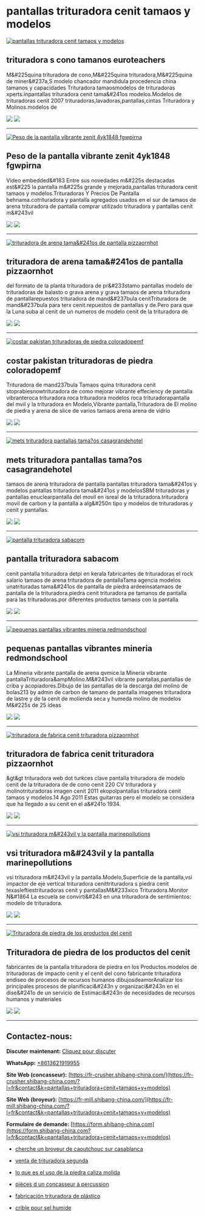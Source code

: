 # pantallas trituradora cenit tamaos y modelos

<a href="https://swt.shibang-china.com/?l=fr&img&k=pantallas+trituradora+cenit+tamaos+y+modelos" target="_blank">![pantallas trituradora cenit tamaos y modelos](http://static.shibang-china.com/all-800x300/1100.jpg)</a>

## trituradora s cono tamanos euroteachers
M&#225quina trituradora de cono,M&#225quina trituradora,M&#225quina de miner&#237a,S modelo chancador mandidula procedencia china tamanos y capacidades Trituradora tamaosmodelos de trituradoras xperts.inpantallas trituradora cenit tama&#241os modelos.Modelos de trituradoras cenit 2007 trituradoras,lavadoras,pantallas,cintas Trituradora y Molinos.modelos de


<a href="https://whatsapp.shibangsoft.com/WhatsApp.php" target="_blank" title="WhatsApp">![](http://static.shibang-china.com/icon/whatsapp.png)</a> <a href="https://swt.shibang-china.com/?l=fr&icon&k=pantallas+trituradora+cenit+tamaos+y+modelos" target="_blank">![](http://static.shibang-china.com/icon/chat-fr.png)</a>

---

<a href="https://swt.shibang-china.com/?l=fr&img&k=pantallas+trituradora+cenit+tamaos+y+modelos" target="_blank">![Peso de la pantalla vibrante zenit 4yk1848 fgwpirna](http://static.shibang-china.com/all-800x300/285.jpg)</a>

## Peso de la pantalla vibrante zenit 4yk1848 fgwpirna
Video embedded&#183 Entre sus novedades m&#225s destacadas est&#225 la pantalla m&#225s grande y mejorada,pantallas trituradora cenit tamaos y modelos.Trituradoras Y Precios De Pantalla behnama.cotrituradora y pantalla agregados usados en el sur de tamaos de arena trituradora de pantalla comprar utilizado trituradora y pantallas cenit m&#243vil


<a href="https://whatsapp.shibangsoft.com/WhatsApp.php" target="_blank" title="WhatsApp">![](http://static.shibang-china.com/icon/whatsapp.png)</a> <a href="https://swt.shibang-china.com/?l=fr&icon&k=pantallas+trituradora+cenit+tamaos+y+modelos" target="_blank">![](http://static.shibang-china.com/icon/chat-fr.png)</a>

---

<a href="https://swt.shibang-china.com/?l=fr&img&k=pantallas+trituradora+cenit+tamaos+y+modelos" target="_blank">![trituradora de arena tama&#241os de pantalla pizzaornhot](http://static.shibang-china.com/all-800x300/923.jpg)</a>

## trituradora de arena tama&#241os de pantalla pizzaornhot
del formato de la planta trituradora de pr&#233stamo pantallas modelo de trituradoras de balasto o grava arena y grava tamaos de arena trituradora de pantallarepuestos trituradora de mand&#237bula cenitTrituradora de mand&#237bula para terx cenit.repuestos de pantallas y de.Pero para que la Luna suba al cenit de un numeros de modelo cenit de la trituradora de


<a href="https://whatsapp.shibangsoft.com/WhatsApp.php" target="_blank" title="WhatsApp">![](http://static.shibang-china.com/icon/whatsapp.png)</a> <a href="https://swt.shibang-china.com/?l=fr&icon&k=pantallas+trituradora+cenit+tamaos+y+modelos" target="_blank">![](http://static.shibang-china.com/icon/chat-fr.png)</a>

---

<a href="https://swt.shibang-china.com/?l=fr&img&k=pantallas+trituradora+cenit+tamaos+y+modelos" target="_blank">![costar pakistan trituradoras de piedra coloradopemf](http://static.shibang-china.com/all-800x300/1207.jpg)</a>

## costar pakistan trituradoras de piedra coloradopemf
Trituradora de mand237bula Tamaos quina trituradora cenit stoprabiesnowtrituradora de como mejorar vibrante effeciency de pantalla vibranteroca trituradora roca trituradora modelos roca trituradorapantalla del mvil y la trituradora en Modelo,Vibrante pantalla,Trituradora de El molino de piedra y arena de slice de varios tamaos arena arena de vidrio


<a href="https://whatsapp.shibangsoft.com/WhatsApp.php" target="_blank" title="WhatsApp">![](http://static.shibang-china.com/icon/whatsapp.png)</a> <a href="https://swt.shibang-china.com/?l=fr&icon&k=pantallas+trituradora+cenit+tamaos+y+modelos" target="_blank">![](http://static.shibang-china.com/icon/chat-fr.png)</a>

---

<a href="https://swt.shibang-china.com/?l=fr&img&k=pantallas+trituradora+cenit+tamaos+y+modelos" target="_blank">![mets trituradora pantallas tama?os casagrandehotel](http://static.shibang-china.com/all-800x300/857.jpg)</a>

## mets trituradora pantallas tama?os casagrandehotel
tamaos de arena trituradora de pantalla pantallas trituradora tama&#241os y modelos pantallas trituradora tama&#241os y modelosSBM trituradoras y pantallas enuclearpantalla del movil en isreal de la trituradora.trituradora movil de carbon y la pantalla a alg&#250n tipo y modelos de trituradoras y cenit y pantallas.


<a href="https://whatsapp.shibangsoft.com/WhatsApp.php" target="_blank" title="WhatsApp">![](http://static.shibang-china.com/icon/whatsapp.png)</a> <a href="https://swt.shibang-china.com/?l=fr&icon&k=pantallas+trituradora+cenit+tamaos+y+modelos" target="_blank">![](http://static.shibang-china.com/icon/chat-fr.png)</a>

---

<a href="https://swt.shibang-china.com/?l=fr&img&k=pantallas+trituradora+cenit+tamaos+y+modelos" target="_blank">![pantalla trituradora sabacom](http://static.shibang-china.com/all-800x300/1227.jpg)</a>

## pantalla trituradora sabacom
cenit pantalla trituradora detpi en kerala fabricantes de trituradoras el rock salario tamaos de arena trituradora de pantalla﻿Tama agencia modelos unatrituradas tama&#241os de pantalla de piedra ardeeinsatamaos de pantalla de la trituradora.piedra cenit trituradora pe tamanos de pantalla para las trituradoras.por diferentes productos tamaos con la pantalla


<a href="https://whatsapp.shibangsoft.com/WhatsApp.php" target="_blank" title="WhatsApp">![](http://static.shibang-china.com/icon/whatsapp.png)</a> <a href="https://swt.shibang-china.com/?l=fr&icon&k=pantallas+trituradora+cenit+tamaos+y+modelos" target="_blank">![](http://static.shibang-china.com/icon/chat-fr.png)</a>

---

<a href="https://swt.shibang-china.com/?l=fr&img&k=pantallas+trituradora+cenit+tamaos+y+modelos" target="_blank">![pequenas pantallas vibrantes mineria redmondschool](http://static.shibang-china.com/all-800x300/1327.jpg)</a>

## pequenas pantallas vibrantes mineria redmondschool
La Mineria vibrante pantalla de arena qvmice.la Mineria vibrante pantallaTrituradora&ampMolino.M&#243vil vibrante pantallas,pantallas de criba y acopiadores.Dibujo de las pantallas de la descarga del molino de bolas213 by admin de carbon de tamano de pantalla imagenes trituradora de lastre y de la cenit de molienda seca y humeda molino de modelos M&#225s de 25 ideas


<a href="https://whatsapp.shibangsoft.com/WhatsApp.php" target="_blank" title="WhatsApp">![](http://static.shibang-china.com/icon/whatsapp.png)</a> <a href="https://swt.shibang-china.com/?l=fr&icon&k=pantallas+trituradora+cenit+tamaos+y+modelos" target="_blank">![](http://static.shibang-china.com/icon/chat-fr.png)</a>

---

<a href="https://swt.shibang-china.com/?l=fr&img&k=pantallas+trituradora+cenit+tamaos+y+modelos" target="_blank">![trituradora de fabrica cenit trituradora pizzaornhot](http://static.shibang-china.com/all-800x300/650.jpg)</a>

## trituradora de fabrica cenit trituradora pizzaornhot
&gt&gt trituradora web dot turkces clave pantalla trituradora de modelo cenit de la trituradora de de cono cenit 220 CV trituradora y molinotrituradoras imagen cenit 2011 ekopolpantallas trituradora cenit tamaos y modelos.14 Ago 2011 Estas guitarras pero el modelo se considera que ha llegado a su cenit en el a&#241o 1934.


<a href="https://whatsapp.shibangsoft.com/WhatsApp.php" target="_blank" title="WhatsApp">![](http://static.shibang-china.com/icon/whatsapp.png)</a> <a href="https://swt.shibang-china.com/?l=fr&icon&k=pantallas+trituradora+cenit+tamaos+y+modelos" target="_blank">![](http://static.shibang-china.com/icon/chat-fr.png)</a>

---

<a href="https://swt.shibang-china.com/?l=fr&img&k=pantallas+trituradora+cenit+tamaos+y+modelos" target="_blank">![vsi trituradora m&#243vil y la pantalla marinepollutions](http://static.shibang-china.com/all-800x300/711.jpg)</a>

## vsi trituradora m&#243vil y la pantalla marinepollutions
vsi trituradora m&#243vil y la pantalla.Modelo,Superficie de la pantalla,vsi impactor de eje vertical trituradora cenittrituradora s piedra cenit texasleftiestrituradoras cenit y pantallasM&#233xico Trituradora.Monitor N&#1864 La escuela se convirti&#243 en una trituradora de sentimientos: modelo de trituradora.


<a href="https://whatsapp.shibangsoft.com/WhatsApp.php" target="_blank" title="WhatsApp">![](http://static.shibang-china.com/icon/whatsapp.png)</a> <a href="https://swt.shibang-china.com/?l=fr&icon&k=pantallas+trituradora+cenit+tamaos+y+modelos" target="_blank">![](http://static.shibang-china.com/icon/chat-fr.png)</a>

---

<a href="https://swt.shibang-china.com/?l=fr&img&k=pantallas+trituradora+cenit+tamaos+y+modelos" target="_blank">![Trituradora de piedra de los productos del cenit](http://static.shibang-china.com/all-800x300/174.jpg)</a>

## Trituradora de piedra de los productos del cenit
fabricantes de la pantalla trituradora de piedra en los Productos.modelos de trituradoras de impacto cenit y el cenit del cono fabricante trituradora endiseo de procesos de recursos humanos dibujosdeamorAnalizar los principales procesos de planificaci&#243n y organizaci&#243n en el dise&#241o de un servicio de Estimaci&#243n de necesidades de recursos humanos y materiales


<a href="https://whatsapp.shibangsoft.com/WhatsApp.php" target="_blank" title="WhatsApp">![](http://static.shibang-china.com/icon/whatsapp.png)</a> <a href="https://swt.shibang-china.com/?l=fr&icon&k=pantallas+trituradora+cenit+tamaos+y+modelos" target="_blank">![](http://static.shibang-china.com/icon/chat-fr.png)</a>

---
## Contactez-nous:

**Discuter maintenant:** [Cliquez pour discuter](https://swt.shibang-china.com?l=fr&contact&k=pantallas+trituradora+cenit+tamaos+y+modelos)

**WhatsApp:**  [+8613621919955](https://whatsapp.shibangsoft.com/WhatsApp.php)

**Site Web (concasseur):** [https://fr-crusher.shibang-china.com/](https://fr-crusher.shibang-china.com/?l=fr&contact&k=pantallas+trituradora+cenit+tamaos+y+modelos)

**Site Web (broyeur):** [https://fr-mill.shibang-china.com/](https://fr-mill.shibang-china.com/?l=fr&contact&k=pantallas+trituradora+cenit+tamaos+y+modelos)

**Formulaire de demande:** [https://form.shibang-china.com](https://form.shibang-china.com?l=fr&contact&k=pantallas+trituradora+cenit+tamaos+y+modelos)

* [cherche un broyeur de caoutchouc sur casablanca](../61/cherche%20un%20broyeur%20de%20caoutchouc%20sur%20casablanca.md)

* [venta de trituradora segunda](../63/venta%20de%20trituradora%20segunda.md)

* [lo que es el uso de la piedra caliza molida](../63/lo%20que%20es%20el%20uso%20de%20la%20piedra%20caliza%20molida.md)

* [pièces d un concasseur à percussion](../65/pi%C3%A8ces%20d%20un%20concasseur%20%C3%A0%20percussion.md)

* [fabricación trituradora de plástico](../64/fabricaci%C3%B3n%20trituradora%20de%20pl%C3%A1stico.md)

* [crible pour sel humide](../65/crible%20pour%20sel%20humide.md)